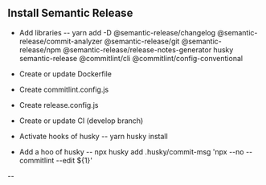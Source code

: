 ## Install Semantic Release

- Add libraries
  -- yarn add -D @semantic-release/changelog @semantic-release/commit-analyzer @semantic-release/git @semantic-release/npm @semantic-release/release-notes-generator husky semantic-release @commitlint/cli @commitlint/config-conventional

- Create or update Dockerfile

- Create commitlint.config.js

- Create release.config.js

- Create or update CI (develop branch)

- Activate hooks of husky
  -- yarn husky install

- Add a hoo of husky
  -- npx husky add .husky/commit-msg 'npx --no -- commitlint --edit ${1}'

--
